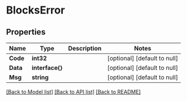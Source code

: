 # BlocksError

## Properties
Name | Type | Description | Notes
------------ | ------------- | ------------- | -------------
**Code** | **int32** |  | [optional] [default to null]
**Data** | **interface{}** |  | [optional] [default to null]
**Msg** | **string** |  | [optional] [default to null]

[[Back to Model list]](../README.md#documentation-for-models) [[Back to API list]](../README.md#documentation-for-api-endpoints) [[Back to README]](../README.md)


